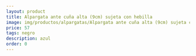 ```yaml
---
layout: product
title: Alpargata ante cuña alta (9cm) sujeta con hebilla 
image: img/productos/alpargatas/Alpargata ante cuña alta (9cm) sujeta con hebilla =57 =negro =azul =camel.webp
price: 57 
tags: negro 
description: azul 
order: 0
---
```

